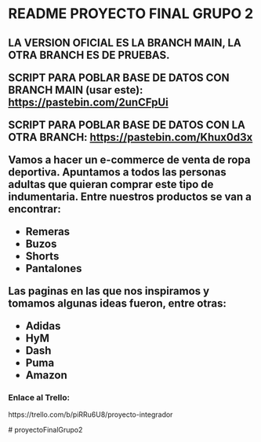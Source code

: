 <h1>README PROYECTO FINAL GRUPO 2<h2>
  <p>
  LA VERSION OFICIAL ES LA BRANCH MAIN, LA OTRA BRANCH ES DE PRUEBAS.
 
SCRIPT PARA POBLAR BASE DE DATOS CON BRANCH MAIN (usar este):
https://pastebin.com/2unCFpUi
   
SCRIPT PARA POBLAR BASE DE DATOS CON LA OTRA BRANCH:
https://pastebin.com/Khux0d3x
  
  </p>

<p>
Vamos a hacer un e-commerce de venta de ropa deportiva. Apuntamos a todos las personas adultas que quieran comprar este tipo de indumentaria. Entre nuestros productos se van a encontrar:
</p>
<ul>
  <li>Remeras</li>
  <li>Buzos</li>
  <li>Shorts</li>
  <li>Pantalones</li>
</ul>

<p>
Las paginas en las que nos inspiramos y tomamos algunas ideas fueron, entre otras:
</p>
<ul>
  <li>Adidas</li>
  <li>HyM</li>
  <li>Dash</li>
  <li>Puma</li>
  <li>Amazon</li>
</ul>

<h3>Enlace al Trello:</h3>
<p>https://trello.com/b/piRRu6U8/proyecto-integrador</p>
#   p r o y e c t o F i n a l G r u p o 2 
 
 
